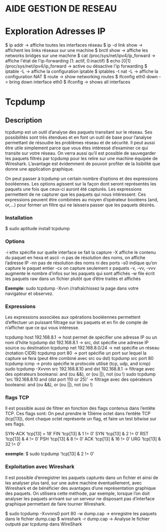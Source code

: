 AIDE GESTION DE RESEAU
=====================

Exploration Adresses IP
======================

  $ ip addr                                  ->  affiche toutes les interfaces réseau
  $ ip -d link show                          ->  affichent les links réseaux sur une machine
  $ brctl show                               ->  affiche les networks bridges sur une machine
  $ cat /proc/sys/net/ipv4/ip_forward        ->  affiche l'état de l'ip-forwarding (1: actif, 0:inactif)
  $ echo [0|1] /proc/sys/net/ipv4/ip_forward ->  active ou désactive l'ip forwarding
  $ iptable -L                               ->  affiche la configuration iptable
  $ iptables -t nat -L                       ->  affiche la configuration NAT
  $ route                                    ->  show networking routes
  $ ifconfig eth0 down                       ->  bring down interface eth0
  $ ifconfig                                 ->  shows all interfaces

Tcpdump
=======

Description
-----------
tcpdump est un outil d’analyse des paquets transitant sur le réseau. Ses possibilités sont très étendues et en font un outil de base pour l’analyse permettant de résoudre les problèmes
réseau et de sécurité. Il peut aussi être utile simplement parce que vous êtes intéressé d’examiner ce qui transite sur votre réseau. On verra aussi qu’il est possible de sauvegarder
les paquets filtrés par tcpdump pour les relire sur une machine équipée de Wireshark. L’avantage est évidemment de pouvoir profiter de la lisibilité que donne une application graphique.

On peut passer à tcpdump un certain nombre d’options et des expressions booléennes. Les options agissent sur la façon dont seront représentés les paquets une fois que ceux-ci auront été
capturés. Les expressions permettent de ne capturer que les paquets qui nous intéressent. Ces expressions peuvent être combinées au moyen d’opérateur booléens (and, or,…) pour former un
filtre qui ne laissera passer que les paquets désirés.

### Installation
  $ sudo aptitude install tcpdump


### Options
  -i ethx spécifie sur quelle interface se fait la capture
  -X affiche le contenu du paquet en hexa et ascii
  -n pas de résolution des noms, on affiche l’adresse IP
  -nn pas de résolution des noms ni des ports
  -s0 indique qu’on capture le paquet entier
  -cx on capture seulement x paquets
  -v, -vv, -vvv augmente le nombre d’infos sur les paquets qui sont affichés
  -w file écrit les paquets raw dans un fichier plutôt que d’être traités et affichés

  **Exemple**: sudo tcpdump -Xvvn //rafraîchissez la page dans votre navigateur et observez.

### Expressions
Les expressions associées aux opérations booléennes permettent d’effectuer un puissant filtrage sur les paquets et en fin de compte de n’afficher que ce qui vous intéresse.

  tcpdump host 192.168.8.1 -> host permet de spécifier une adresse IP ou un nom d’hôte
  tcpdump dst 192.168.8.1 -> src, dst spécifie une adresse IP source ou destination
  tcpdump net 192.168.8.0/24 -> net spécifie un réseau (notation CIDR)
  tcpdump port 80 -> port spécifie un port sur lequel la capture se fera (peut être combiné avec src ou dst)
  tcpdump src port 80
  tcpdump icmp -> proto spécifie le protocole utilisé (tcp, udp, and icmp)
  sudo tcpdump -Xvvnn src 192.168.8.10 and dst 192.168.8.1 -> filtrage avec des opérateurs booleansi: and (ou &&), or (ou ||), not (ou !)
  sudo tcpdump 'src 192.168.8.10 and (dst port 110 or 25)' -> filtrage avec des opérateurs booleansi: and (ou &&), or (ou ||), not (ou !)
  
### flags TCP
Il est possible aussi de filtrer en fonction des flags contenus dans l’entête TCP. Ces flags sont:
On peut prendre le 13ième octet dans l’entête TCP (tcp[13]), dont chaque octet représente un flag, et faire un test bitwise sur ses flags.

  SYN-ACK ‘tcp[13] = 18′
  FIN ‘tcp[13] & 1 != 0′
  SYN ‘tcp[13] & 2 != 0′
  RST ‘tcp[13] & 4 != 0′
  PSH ‘tcp[13] & 8 != 0′
  ACK ‘tcp[13] & 16 != 0′
  URG ‘tcp[13] & 32 != 0′

  **exemple**: $ sudo tcpdump 'tcp[13] & 2 != 0'

### Exploitation avec Wireshark
Il est possible d’enregistrer les paquets capturés dans un fichier et ainsi de les analyser plus tard, sur une autre machine éventuellement, avec Wireshark et de bénéficier des avantages
d’une représentation graphique des paquets. On utilisera cette méthode, par exemple, lorsque l’on doit analyser les paquets arrivant sur un serveur ne disposant pas d’interface graphique
permettant de faire tourner Wireshark.

$ sudo tcpdump -Xvvnns0 port 80 -w dump.cap -> enregistre les paquets dans le fichier dump.cap
$ wireshark -r dump.cap -> Analyse le fichier outputé par tcpdump dans WireShark



